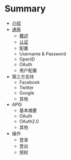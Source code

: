 # Summary

* [介绍](README.md)
* [通用](chapter1.md)
  * [概述](chapter1/gai-shu.md)
  * [认证](chapter1/ren-zheng.md)
  * 配置
  * Username & Password
  * OpenID
  * OAuth
  * 用户配置
* 第三方支持
  * Facebook
  * Twitter
  * Google
  * 其他
* APIS
  * 基本摘要
  * OAuth
  * OAuth2.0
  * 其他
* 操作
  * 登录
  * 登出
  * 授权

